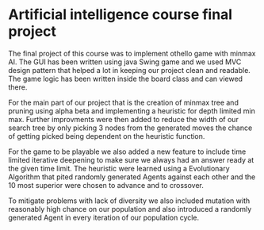 # Artificial intelligence course final project
The final project of this course was to implement othello game with minmax AI.
The GUI has been written using java Swing game and we used MVC design pattern that helped a lot in keeping our project clean and readable.
The game logic has been written inside the board class and can viewed there. 

For the main part of our project that is the creation of minmax tree and pruning using alpha beta and implementing a heuristic for depth limited min max.
Further improvments were then added to reduce the width of our search tree by only picking 3 nodes from the generated moves the chance of getting picked being dependent on the heuristic function. 

For the game to be playable we also added a new feature to include time limited iterative deepening to make sure we always had an answer ready at the given time limit.
The heuristic were learned using a Evolutionary Algorithm that pited randomly generated Agents against each other and the 10 most superior were chosen to advance and to crossover. 

To mitigate problems with lack of diversity we also included mutation with reasonably high chance on our population and also introduced a randomly generated Agent in every iteration of our population cycle.
